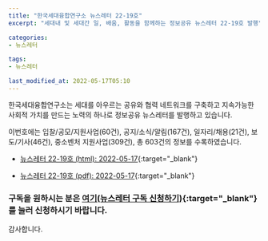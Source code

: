 ```yaml
---
title: "한국세대융합연구소 뉴스레터 22-19호"
excerpt: "세대내 및 세대간 일, 배움, 활동을 함께하는 정보공유 뉴스레터 22-19호 발행" 

categories:
- 뉴스레터

tags:
- 뉴스레터

last_modified_at: 2022-05-17T05:10
---
```


한국세대융합연구소는 세대를 아우르는 공유와 협력 네트워크를 구축하고 지속가능한 사회적 가치를 만드는 노력의 하나로 정보공유 뉴스레터를 발행하고 있습니다.

이번호에는 입찰/공모/지원사업(60건), 공지/소식/알림(167건), 일자리/채용(21건), 보도/기사(46건), 중소벤처 지원사업(309건), 총 603건의 정보를 수록하였습니다.

* [뉴스레터 22-19호 (html): 2022-05-17](https://gcrcenter.github.io/assets/htmls/gcrc_news_letter_20220517.html){:target="_blank"}

* [뉴스레터 22-19호 (pdf): 2022-05-17](https://gcrcenter.github.io/assets/pdfs/news_letter_20220517.pdf){:target="_blank"}


### 구독을 원하시는 분은 [여기(뉴스레터 구독 신청하기)](https://forms.gle/MJ5gVHCdunBXXWVB7){:target="_blank"} 를 눌러 신청하시기 바랍니다.


감사합니다.
